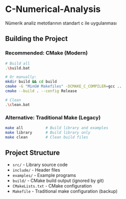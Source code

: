 # C-Numerical-Analysis
Nümerik analiz metotlarının standart c ile uygulanması

## Building the Project

### Recommended: CMake (Modern)
```bash
# Build all
.\build.bat

# Or manually:
mkdir build && cd build
cmake -G "MinGW Makefiles" -DCMAKE_C_COMPILER=gcc ..
cmake --build . --config Release

# Clean
.\clean.bat
```

### Alternative: Traditional Make (Legacy)
```bash
make all          # Build library and examples
make library      # Build library only
make clean        # Clean build files
```

## Project Structure
- `src/` - Library source code
- `include/` - Header files  
- `examples/` - Example programs
- `build/` - CMake build output (ignored by git)
- `CMakeLists.txt` - CMake configuration
- `Makefile` - Traditional make configuration (backup)
